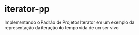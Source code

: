 # iterator-pp
Implementando o Padrão de Projetos Iterator em um exemplo da representação da iteração do tempo vida de um ser vivo
